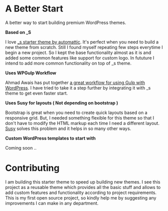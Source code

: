 # A Better Start
A better way to start building premium WordPress themes.

**Based on _S**

I love [_s starter theme by automattic](https://github.com/Automattic/_s). It's perfect when you need to build a new theme from scratch. Still I found myself repeating few steps everytime I begin a new project. So I kept the base functionality almost as it is and added some common features like support for custom logo. In fututure I intend to add more common functionality on top of _s theme.

**Uses WPGulp Workflow**

Ahmad Awais has put together [a great workflow for using Gulp with WordPress](https://github.com/ahmadawais/WPGulp). I have tried to take it a step further by integrating it with _s theme to get even faster start.

**Uses Susy for layouts ( Not depending on bootstrap )**

Bootstrap is great when you need to create quick layouts based on a responsive grid. But, I needed something flexible for this theme so that I don't have to modify the HTML markup each time I need a different layout. [Susy](http://susy.oddbird.net/) solves this problem and it helps in so many other ways.

**Custom WordPress templates to start with**

Coming soon ..

# Contributing

I am building this starter theme to speed up building new themes. I see this project as a reusable theme which provides all the basic stuff and allows to add custom features and functionality according to project requirements. This is my first open source project, so kindly help me by suggesting any improvements I can make in any department.
